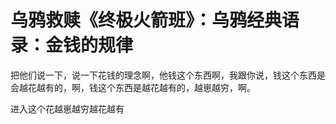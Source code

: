 # 乌鸦救赎《终极火箭班》：乌鸦经典语录：金钱的规律

把他们说一下，说一下花钱的理念啊，他钱这个东西啊，我跟你说，钱这个东西是会越花越有的，啊，钱这个东西是越花越有的，越崽越穷，啊。

进入这个花越崽越穷越花越有